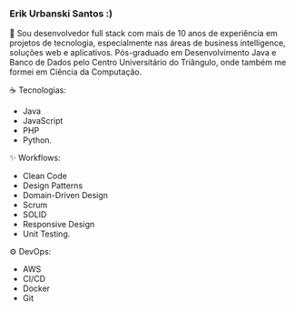 ### Erik Urbanski Santos :)

🚀 Sou desenvolvedor full stack com mais de 10 anos de experiência em projetos de tecnologia, especialmente nas áreas de business intelligence, soluções web e aplicativos. Pós-graduado em Desenvolvimento Java e Banco de Dados pelo Centro Universitário do Triângulo, onde também me formei em Ciência da Computação.

☕  Tecnologias:
- Java
- JavaScript
- PHP
- Python.

✨ Workflows:
- Clean Code
- Design Patterns
- Domain-Driven Design
- Scrum
- SOLID
- Responsive Design
- Unit Testing.

:gear: DevOps:
- AWS
- CI/CD
- Docker
- Git
